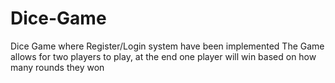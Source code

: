 # Dice-Game

Dice Game where Register/Login system have been implemented
The Game allows for two players to play, at the end one player will win based on how many rounds they won
